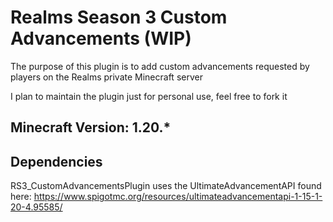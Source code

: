 # Realms Season 3 Custom Advancements (WIP)
The purpose of this plugin is to add custom advancements requested by players on the Realms private Minecraft server

I plan to maintain the plugin just for personal use, feel free to fork it

## Minecraft Version: 1.20.*

## Dependencies
RS3_CustomAdvancementsPlugin uses the UltimateAdvancementAPI found here: https://www.spigotmc.org/resources/ultimateadvancementapi-1-15-1-20-4.95585/
